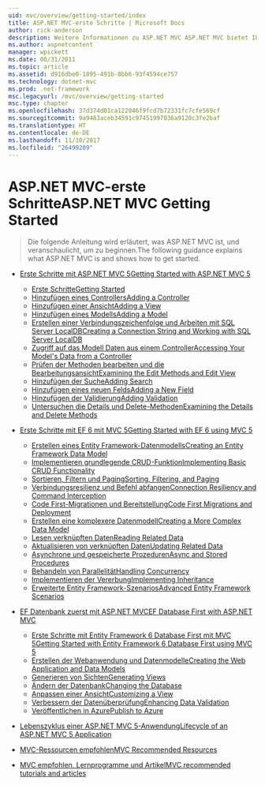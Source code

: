 ```yaml
---
uid: mvc/overview/getting-started/index
title: ASP.NET MVC-erste Schritte | Microsoft Docs
author: rick-anderson
description: Weitere Informationen zu ASP.NET MVC ASP.NET MVC bietet Ihnen leistungsfähige, auf Mustern basierende können dynamische Websites erstellen, die eine klare Trennung von Anliegen und diese g ermöglicht...
ms.author: aspnetcontent
manager: wpickett
ms.date: 08/31/2011
ms.topic: article
ms.assetid: d916dbe0-1895-491b-8bb6-93f4594ce757
ms.technology: dotnet-mvc
ms.prod: .net-framework
msc.legacyurl: /mvc/overview/getting-started
msc.type: chapter
ms.openlocfilehash: 37d374d01ca122046f9fcd7b72331fc7cfe569cf
ms.sourcegitcommit: 9a9483aceb34591c97451997036a9120c3fe2baf
ms.translationtype: HT
ms.contentlocale: de-DE
ms.lasthandoff: 11/10/2017
ms.locfileid: "26499209"
---
```

<a name="aspnet-mvc-getting-started"></a><span data-ttu-id="761d6-103">ASP.NET MVC-erste Schritte</span><span class="sxs-lookup"><span data-stu-id="761d6-103">ASP.NET MVC Getting Started</span></span>
====================
> <span data-ttu-id="761d6-104">Die folgende Anleitung wird erläutert, was ASP.NET MVC ist, und veranschaulicht, um zu beginnen.</span><span class="sxs-lookup"><span data-stu-id="761d6-104">The following guidance explains what ASP.NET MVC is and shows how to get started.</span></span>


- [<span data-ttu-id="761d6-105">Erste Schritte mit ASP.NET MVC 5</span><span class="sxs-lookup"><span data-stu-id="761d6-105">Getting Started with ASP.NET MVC 5</span></span>](introduction/index.md)

    - [<span data-ttu-id="761d6-106">Erste Schritte</span><span class="sxs-lookup"><span data-stu-id="761d6-106">Getting Started</span></span>](introduction/getting-started.md)
    - [<span data-ttu-id="761d6-107">Hinzufügen eines Controllers</span><span class="sxs-lookup"><span data-stu-id="761d6-107">Adding a Controller</span></span>](introduction/adding-a-controller.md)
    - [<span data-ttu-id="761d6-108">Hinzufügen einer Ansicht</span><span class="sxs-lookup"><span data-stu-id="761d6-108">Adding a View</span></span>](introduction/adding-a-view.md)
    - [<span data-ttu-id="761d6-109">Hinzufügen eines Modells</span><span class="sxs-lookup"><span data-stu-id="761d6-109">Adding a Model</span></span>](introduction/adding-a-model.md)
    - [<span data-ttu-id="761d6-110">Erstellen einer Verbindungszeichenfolge und Arbeiten mit SQL Server LocalDB</span><span class="sxs-lookup"><span data-stu-id="761d6-110">Creating a Connection String and Working with SQL Server LocalDB</span></span>](introduction/creating-a-connection-string.md)
    - [<span data-ttu-id="761d6-111">Zugriff auf das Modell Daten aus einem Controller</span><span class="sxs-lookup"><span data-stu-id="761d6-111">Accessing Your Model's Data from a Controller</span></span>](introduction/accessing-your-models-data-from-a-controller.md)
    - [<span data-ttu-id="761d6-112">Prüfen der Methoden bearbeiten und die Bearbeitungsansicht</span><span class="sxs-lookup"><span data-stu-id="761d6-112">Examining the Edit Methods and Edit View</span></span>](introduction/examining-the-edit-methods-and-edit-view.md)
    - [<span data-ttu-id="761d6-113">Hinzufügen der Suche</span><span class="sxs-lookup"><span data-stu-id="761d6-113">Adding Search</span></span>](introduction/adding-search.md)
    - [<span data-ttu-id="761d6-114">Hinzufügen eines neuen Felds</span><span class="sxs-lookup"><span data-stu-id="761d6-114">Adding a New Field</span></span>](introduction/adding-a-new-field.md)
    - [<span data-ttu-id="761d6-115">Hinzufügen der Validierung</span><span class="sxs-lookup"><span data-stu-id="761d6-115">Adding Validation</span></span>](introduction/adding-validation.md)
    - [<span data-ttu-id="761d6-116">Untersuchen die Details und Delete-Methoden</span><span class="sxs-lookup"><span data-stu-id="761d6-116">Examining the Details and Delete Methods</span></span>](introduction/examining-the-details-and-delete-methods.md)
- [<span data-ttu-id="761d6-117">Erste Schritte mit EF 6 mit MVC 5</span><span class="sxs-lookup"><span data-stu-id="761d6-117">Getting Started with EF 6 using MVC 5</span></span>](getting-started-with-ef-using-mvc/index.md)

    - [<span data-ttu-id="761d6-118">Erstellen eines Entity Framework-Datenmodells</span><span class="sxs-lookup"><span data-stu-id="761d6-118">Creating an Entity Framework Data Model</span></span>](getting-started-with-ef-using-mvc/creating-an-entity-framework-data-model-for-an-asp-net-mvc-application.md)
    - [<span data-ttu-id="761d6-119">Implementieren grundlegende CRUD-Funktion</span><span class="sxs-lookup"><span data-stu-id="761d6-119">Implementing Basic CRUD Functionality</span></span>](getting-started-with-ef-using-mvc/implementing-basic-crud-functionality-with-the-entity-framework-in-asp-net-mvc-application.md)
    - [<span data-ttu-id="761d6-120">Sortieren, Filtern und Paging</span><span class="sxs-lookup"><span data-stu-id="761d6-120">Sorting, Filtering, and Paging</span></span>](getting-started-with-ef-using-mvc/sorting-filtering-and-paging-with-the-entity-framework-in-an-asp-net-mvc-application.md)
    - [<span data-ttu-id="761d6-121">Verbindungsresilienz und Befehl abfangen</span><span class="sxs-lookup"><span data-stu-id="761d6-121">Connection Resiliency and Command Interception</span></span>](getting-started-with-ef-using-mvc/connection-resiliency-and-command-interception-with-the-entity-framework-in-an-asp-net-mvc-application.md)
    - [<span data-ttu-id="761d6-122">Code First-Migrationen und Bereitstellung</span><span class="sxs-lookup"><span data-stu-id="761d6-122">Code First Migrations and Deployment</span></span>](getting-started-with-ef-using-mvc/migrations-and-deployment-with-the-entity-framework-in-an-asp-net-mvc-application.md)
    - [<span data-ttu-id="761d6-123">Erstellen eine komplexere Datenmodell</span><span class="sxs-lookup"><span data-stu-id="761d6-123">Creating a More Complex Data Model</span></span>](getting-started-with-ef-using-mvc/creating-a-more-complex-data-model-for-an-asp-net-mvc-application.md)
    - [<span data-ttu-id="761d6-124">Lesen verknüpften Daten</span><span class="sxs-lookup"><span data-stu-id="761d6-124">Reading Related Data</span></span>](getting-started-with-ef-using-mvc/reading-related-data-with-the-entity-framework-in-an-asp-net-mvc-application.md)
    - [<span data-ttu-id="761d6-125">Aktualisieren von verknüpften Daten</span><span class="sxs-lookup"><span data-stu-id="761d6-125">Updating Related Data</span></span>](getting-started-with-ef-using-mvc/updating-related-data-with-the-entity-framework-in-an-asp-net-mvc-application.md)
    - [<span data-ttu-id="761d6-126">Asynchrone und gespeicherte Prozeduren</span><span class="sxs-lookup"><span data-stu-id="761d6-126">Async and Stored Procedures</span></span>](getting-started-with-ef-using-mvc/async-and-stored-procedures-with-the-entity-framework-in-an-asp-net-mvc-application.md)
    - [<span data-ttu-id="761d6-127">Behandeln von Parallelität</span><span class="sxs-lookup"><span data-stu-id="761d6-127">Handling Concurrency</span></span>](getting-started-with-ef-using-mvc/handling-concurrency-with-the-entity-framework-in-an-asp-net-mvc-application.md)
    - [<span data-ttu-id="761d6-128">Implementieren der Vererbung</span><span class="sxs-lookup"><span data-stu-id="761d6-128">Implementing Inheritance</span></span>](getting-started-with-ef-using-mvc/implementing-inheritance-with-the-entity-framework-in-an-asp-net-mvc-application.md)
    - [<span data-ttu-id="761d6-129">Erweiterte Entity Framework-Szenarios</span><span class="sxs-lookup"><span data-stu-id="761d6-129">Advanced Entity Framework Scenarios</span></span>](getting-started-with-ef-using-mvc/advanced-entity-framework-scenarios-for-an-mvc-web-application.md)
- [<span data-ttu-id="761d6-130">EF Datenbank zuerst mit ASP.NET MVC</span><span class="sxs-lookup"><span data-stu-id="761d6-130">EF Database First with ASP.NET MVC</span></span>](database-first-development/index.md)

    - [<span data-ttu-id="761d6-131">Erste Schritte mit Entity Framework 6 Database First mit MVC 5</span><span class="sxs-lookup"><span data-stu-id="761d6-131">Getting Started with Entity Framework 6 Database First using MVC 5</span></span>](database-first-development/setting-up-database.md)
    - [<span data-ttu-id="761d6-132">Erstellen der Webanwendung und Datenmodelle</span><span class="sxs-lookup"><span data-stu-id="761d6-132">Creating the Web Application and Data Models</span></span>](database-first-development/creating-the-web-application.md)
    - [<span data-ttu-id="761d6-133">Generieren von Sichten</span><span class="sxs-lookup"><span data-stu-id="761d6-133">Generating Views</span></span>](database-first-development/generating-views.md)
    - [<span data-ttu-id="761d6-134">Ändern der Datenbank</span><span class="sxs-lookup"><span data-stu-id="761d6-134">Changing the Database</span></span>](database-first-development/changing-the-database.md)
    - [<span data-ttu-id="761d6-135">Anpassen einer Ansicht</span><span class="sxs-lookup"><span data-stu-id="761d6-135">Customizing a View</span></span>](database-first-development/customizing-a-view.md)
    - [<span data-ttu-id="761d6-136">Verbessern der Datenüberprüfung</span><span class="sxs-lookup"><span data-stu-id="761d6-136">Enhancing Data Validation</span></span>](database-first-development/enhancing-data-validation.md)
    - [<span data-ttu-id="761d6-137">Veröffentlichen in Azure</span><span class="sxs-lookup"><span data-stu-id="761d6-137">Publish to Azure</span></span>](database-first-development/publish-to-azure.md)
- [<span data-ttu-id="761d6-138">Lebenszyklus einer ASP.NET MVC 5-Anwendung</span><span class="sxs-lookup"><span data-stu-id="761d6-138">Lifecycle of an ASP.NET MVC 5 Application</span></span>](lifecycle-of-an-aspnet-mvc-5-application.md)
- [<span data-ttu-id="761d6-139">MVC-Ressourcen empfohlen</span><span class="sxs-lookup"><span data-stu-id="761d6-139">MVC Recommended Resources</span></span>](recommended-resources-for-mvc.md)
- [<span data-ttu-id="761d6-140">MVC empfohlen, Lernprogramme und Artikel</span><span class="sxs-lookup"><span data-stu-id="761d6-140">MVC recommended tutorials and articles</span></span>](mvc-learning-sequence.md)
